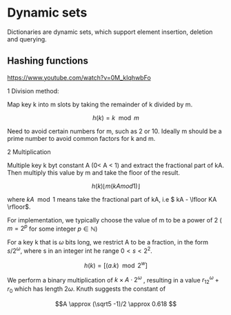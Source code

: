 # Dynamic sets

Dictionaries are dynamic sets, which support element insertion, deletion and querying.

## Hashing functions

https://www.youtube.com/watch?v=0M_kIqhwbFo

1 Division method:

Map key k into m slots by taking the remainder of k divided by m.

```math
h(k) = k \mod m
```

Need to avoid certain numbers for m, such as 2 or 10. Ideally m should be a prime number to avoid common factors for k and m.

2 Multiplication 

Multiple key k byt constant A (0< A < 1) and extract the fractional part of kA. Then multiply this value by m and take the floor of the result.

```math
h(k) \lfloor m (k A mod 1) \rfloor
```

where $k A \mod 1$ means take the fractional part of kA, i.e $ kA - \lfloor KA \rfloor$.

For implementation, we typically choose the value of m to be a power of 2 ( $m = 2^p$ for some integer $p \in \mathbb{N}$)

For a key k that is $\omega$ bits long, we restrict A to be a fraction, in the form $s/2^\omega$, where s in an integer int he range $0<s<2^2$.

```math
h(k) = [ (a.k) \mod 2^w]
```

We perform a binary multiplication of $k \times A \cdot 2^\omega$ , resulting in a value $r_12^\omega + r_0$ which has length $2 \omega$. Knuth suggests the constant of  

```math
A \approx (\sqrt5 -1)/2 \approx 0.618 
```
